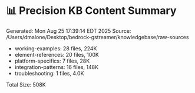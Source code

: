 📊 Precision KB Content Summary
===============================

Generated: Mon Aug 25 17:39:14 EDT 2025
Source: /Users/dmalone/Desktop/bedrock-gstreamer/knowledgebase/raw-sources

- working-examples:       28 files, 224K
- element-references:       20 files, 100K
- platform-specifics:        7 files,  28K
- integration-patterns:       16 files, 148K
- troubleshooting:        1 files, 4.0K

Total Size: 508K
